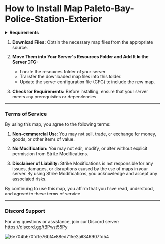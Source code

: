 # How to Install Map Paleto-Bay-Police-Station-Exterior

<details>
<summary><strong>Requirements</strong></summary>
- Map Builder Download Free: https://www.patreon.com/file?h=85242032&i=16691375


</details>

1. **Download Files:** Obtain the necessary map files from the appropriate source.
   
2. **Move Them into Your Server's Resources Folder and Add It to the Server CFG:** 
    - Locate the resources folder of your server.
    - Transfer the downloaded map files into this folder.
    - Update the server configuration file (CFG) to include the new map.

3. **Check for Requirements:** Before installing, ensure that your server meets any prerequisites or dependencies.

---

### Terms of Service

By using this map, you agree to the following terms:

1. **Non-commercial Use:** You may not sell, trade, or exchange for money, goods, or other items of value.

2. **No Modification:** You may not edit, modify, or alter without explicit permission from Strike Modifications.

3. **Disclaimer of Liability:** Strike Modifications is not responsible for any issues, damages, or disruptions caused by the use of maps in your server. By using Strike Modifications, you acknowledge and accept any associated risks.

By continuing to use this map, you affirm that you have read, understood, and agreed to these terms of service.

---

### Discord Support

For any questions or assistance, join our Discord server:
https://discord.gg/tBPwzt55Py


![6e704b670fd1e76bf4e88ed715e2a6346907fd54](https://github.com/Strike-Modifications/Paleto-Bay-Police-Station-Exterior-Update/assets/85084135/f90a1de1-8083-48a6-a230-4dbba3e76936)
